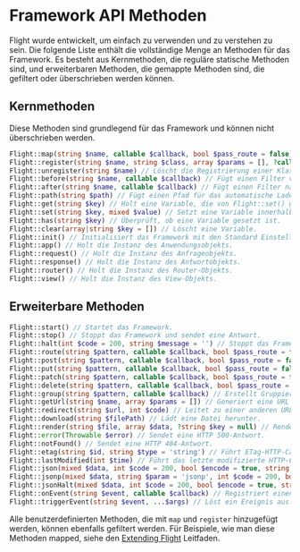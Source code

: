 # Framework API Methoden

Flight wurde entwickelt, um einfach zu verwenden und zu verstehen zu sein. Die folgende Liste enthält die vollständige
Menge an Methoden für das Framework. Es besteht aus Kernmethoden, die reguläre
statische Methoden sind, und erweiterbaren Methoden, die gemappte Methoden sind, die gefiltert
oder überschrieben werden können.

## Kernmethoden

Diese Methoden sind grundlegend für das Framework und können nicht überschrieben werden.

```php
Flight::map(string $name, callable $callback, bool $pass_route = false) // Erstellt eine benutzerdefinierte Framework-Methode.
Flight::register(string $name, string $class, array $params = [], ?callable $callback = null) // Registriert eine Klasse für eine Framework-Methode.
Flight::unregister(string $name) // Löscht die Registrierung einer Klasse für eine Framework-Methode.
Flight::before(string $name, callable $callback) // Fügt einen Filter vor einer Framework-Methode hinzu.
Flight::after(string $name, callable $callback) // Fügt einen Filter nach einer Framework-Methode hinzu.
Flight::path(string $path) // Fügt einen Pfad für das automatische Laden von Klassen hinzu.
Flight::get(string $key) // Holt eine Variable, die von Flight::set() gesetzt wurde.
Flight::set(string $key, mixed $value) // Setzt eine Variable innerhalb der Flight-Engine.
Flight::has(string $key) // Überprüft, ob eine Variable gesetzt ist.
Flight::clear(array|string $key = []) // Löscht eine Variable.
Flight::init() // Initialisiert das Framework mit den Standard Einstellungen.
Flight::app() // Holt die Instanz des Anwendungsobjekts.
Flight::request() // Holt die Instanz des Anfrageobjekts.
Flight::response() // Holt die Instanz des Antwortobjekts.
Flight::router() // Holt die Instanz des Router-Objekts.
Flight::view() // Holt die Instanz des View-Objekts.
```

## Erweiterbare Methoden

```php
Flight::start() // Startet das Framework.
Flight::stop() // Stoppt das Framework und sendet eine Antwort.
Flight::halt(int $code = 200, string $message = '') // Stoppt das Framework mit einem optionalen Statuscode und einer Nachricht.
Flight::route(string $pattern, callable $callback, bool $pass_route = false, string $alias = '') // Mapped ein URL-Muster zu einem Callback.
Flight::post(string $pattern, callable $callback, bool $pass_route = false, string $alias = '') // Mapped ein POST-Anfrage-URL-Muster zu einem Callback.
Flight::put(string $pattern, callable $callback, bool $pass_route = false, string $alias = '') // Mapped ein PUT-Anfrage-URL-Muster zu einem Callback.
Flight::patch(string $pattern, callable $callback, bool $pass_route = false, string $alias = '') // Mapped ein PATCH-Anfrage-URL-Muster zu einem Callback.
Flight::delete(string $pattern, callable $callback, bool $pass_route = false, string $alias = '') // Mapped ein DELETE-Anfrage-URL-Muster zu einem Callback.
Flight::group(string $pattern, callable $callback) // Erstellt Gruppierungen für URLs, das Muster muss ein String sein.
Flight::getUrl(string $name, array $params = []) // Generiert eine URL basierend auf einem Routenalias.
Flight::redirect(string $url, int $code) // Leitet zu einer anderen URL um.
Flight::download(string $filePath) // Lädt eine Datei herunter.
Flight::render(string $file, array $data, ?string $key = null) // Rendert eine Template-Datei.
Flight::error(Throwable $error) // Sendet eine HTTP 500-Antwort.
Flight::notFound() // Sendet eine HTTP 404-Antwort.
Flight::etag(string $id, string $type = 'string') // Führt ETag-HTTP-Caching durch.
Flight::lastModified(int $time) // Führt das letzte modifizierte HTTP-Caching durch.
Flight::json(mixed $data, int $code = 200, bool $encode = true, string $charset = 'utf8', int $option) // Sendet eine JSON-Antwort.
Flight::jsonp(mixed $data, string $param = 'jsonp', int $code = 200, bool $encode = true, string $charset = 'utf8', int $option) // Sendet eine JSONP-Antwort.
Flight::jsonHalt(mixed $data, int $code = 200, bool $encode = true, string $charset = 'utf8', int $option) // Sendet eine JSON-Antwort und stoppt das Framework.
Flight::onEvent(string $event, callable $callback) // Registriert einen Ereignis-Listener.
Flight::triggerEvent(string $event, ...$args) // Löst ein Ereignis aus.
```

Alle benutzerdefinierten Methoden, die mit `map` und `register` hinzugefügt werden, können ebenfalls gefiltert werden. Für Beispiele, wie man diese Methoden mapped, siehe den [Extending Flight](/learn/extending) Leitfaden.
